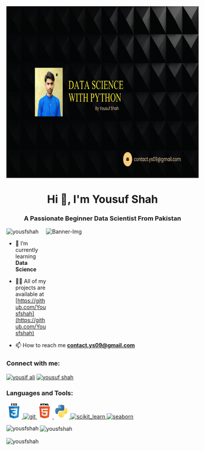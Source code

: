 <img align="middle" alt="Banner-Img" src=https://github.com/Yousfshah/Yousfshah/blob/main/Banner.jpg height="450px" />

<h1 align="center">Hi 👋, I'm Yousuf Shah</h1>
<h3 align="center">A Passionate Beginner Data Scientist From Pakistan</h3>

<img align="right" alt="Banner-Img" src=https://github.com/Yousfshah/Yousfshah/blob/main/gif.gif/ height="250px" width="400px">


<p align="left"> <img src="https://komarev.com/ghpvc/?username=yousfshah&label=Profile%20views&color=0e75b6&style=flat" alt="yousfshah" /> </p>

- 🌱 I’m currently learning **Data Science**

- 👨‍💻 All of my projects are available at [https://github.com/Yousfshah](https://github.com/Yousfshah)

- 📫 How to reach me **contact.ys09@gmail.com**

<h3 align="left">Connect with me:</h3>
<p align="left">
<a href="https://linkedin.com/in/yousif ali" target="blank"><img align="center" src="https://raw.githubusercontent.com/rahuldkjain/github-profile-readme-generator/master/src/images/icons/Social/linked-in-alt.svg" alt="yousif ali" height="30" width="40" /></a>
<a href="https://kaggle.com/yousuf shah" target="blank"><img align="center" src="https://raw.githubusercontent.com/rahuldkjain/github-profile-readme-generator/master/src/images/icons/Social/kaggle.svg" alt="yousuf shah" height="30" width="40" /></a>
</p>

<h3 align="left">Languages and Tools:</h3>
<p align="left"> <a href="https://www.w3schools.com/css/" target="_blank" rel="noreferrer"> <img src="https://raw.githubusercontent.com/devicons/devicon/master/icons/css3/css3-original-wordmark.svg" alt="css3" width="40" height="40"/> </a> <a href="https://git-scm.com/" target="_blank" rel="noreferrer"> <img src="https://www.vectorlogo.zone/logos/git-scm/git-scm-icon.svg" alt="git" width="40" height="40"/> </a> <a href="https://www.w3.org/html/" target="_blank" rel="noreferrer"> <img src="https://raw.githubusercontent.com/devicons/devicon/master/icons/html5/html5-original-wordmark.svg" alt="html5" width="40" height="40"/> </a> <a href="https://www.python.org" target="_blank" rel="noreferrer"> <img src="https://raw.githubusercontent.com/devicons/devicon/master/icons/python/python-original.svg" alt="python" width="40" height="40"/> </a> <a href="https://scikit-learn.org/" target="_blank" rel="noreferrer"> <img src="https://upload.wikimedia.org/wikipedia/commons/0/05/Scikit_learn_logo_small.svg" alt="scikit_learn" width="40" height="40"/> </a> <a href="https://seaborn.pydata.org/" target="_blank" rel="noreferrer"> <img src="https://seaborn.pydata.org/_images/logo-mark-lightbg.svg" alt="seaborn" width="40" height="40"/> </a> </p>

<p><img align="left" src="https://github-readme-stats.vercel.app/api/top-langs?username=yousfshah&show_icons=true&locale=en&layout=compact" alt="yousfshah" /></p>

<p>&nbsp;<img align="center" src="https://github-readme-stats.vercel.app/api?username=yousfshah&show_icons=true&locale=en" alt="yousfshah" /></p>

<p><img align="center" src="https://github-readme-streak-stats.herokuapp.com/?user=yousfshah&" alt="yousfshah" /></p>
